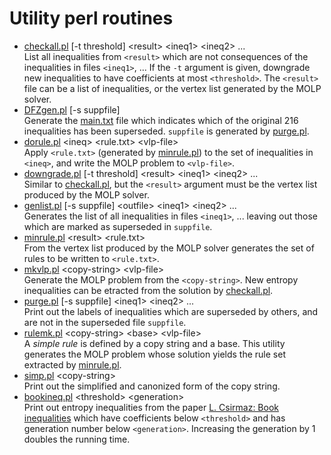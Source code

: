 Utility perl routines
=====================

* [checkall.pl](checkall.pl) [-t threshold] \<result\> \<ineq1\> \<ineq2\> ... <br>List all inequalities from `<result>` which are not consequences of the
inequalities in files `<ineq1>`, ... If the `-t` argument is given, downgrade new inequalities to have coefficients at most `<threshold>`. The `<result>` file can be a list of inequalities, or the vertex list generated by the MOLP solver.
* [DFZgen.pl](DFZgen.pl) [-s suppfile] <br>Generate the [main.txt](../DFZ/main.txt) file which indicates which of the original 216 inequalities has been superseded. `suppfile` is generated by [purge.pl](purge.pl).
* [dorule.pl](dorule.pl) \<ineq\> \<rule.txt\> \<vlp-file\> <br> Apply `<rule.txt>` (generated by [minrule.pl](minrule.pl)) to the set of inequalities in `<ineq>`, and write the MOLP problem to `<vlp-file>`.
* [downgrade.pl](downgrade.pl) [-t threshold] \<result\> \<ineq1\> \<ineq2\> ... <br>Similar to [checkall.pl](chekcall.pl), but the `<result>` argument must be
the vertex list produced by the MOLP solver.
* [genlist.pl](genlist.pl) [-s suppfile] \<outfile\> \<ineq1\> \<ineq2\> ... <br>Generates the list of all inequalities in files `<ineq1>`, ... leaving out
those which are marked as superseded in `suppfile`.
* [minrule.pl](minrule.pl) \<result\> \<rule.txt\> <br>From the vertex list produced by the MOLP solver generates the set of rules to be written to `<rule.txt>`.
* [mkvlp.pl](mkvlp.pl) \<copy-string\> \<vlp-file\> <br>Generate the MOLP problem from the `<copy-string>`. New entropy inequalities can be etracted from the solution by [checkall.pl](checkall.pl).
* [purge.pl](purge.pl) [-s suppfile] \<ineq1\> \<ineq2\> ... <br>Print out the labels of inequalities which are superseded by others, and are not in the superseded file `suppfile`.
* [rulemk.pl](rulemk.pl) \<copy-string\> \<base\> \<vlp-file\> <br>A *simple rule* is defined by a copy string and a base. This utility generates the MOLP problem whose solution yields the rule set extracted by [minrule.pl](minrule.pl).
* [simp.pl](simp.pl) \<copy-string\> <br>Print out the simplified and canonized form of the copy string.
* [bookineq.pl](bookineq.pl) \<threshold\> \<generation\> <br>Print out entropy inequalities from the paper [L. Csirmaz: Book inequalities](https://arxiv.org/abs/1312.6490) which have coefficients below `<threshold>` and has generation number below `<generation>`. Increasing the generation by 1 doubles the running time.
